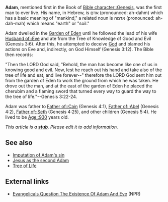 **Adam**, mentioned first in the Book of
[Bible character::Genesis](http://www.theopedia.com/index.php?title=Bible_character::Genesis&action=edit&redlink=1 "Bible character::Genesis (page does not exist)"),
was the first man to ever live. His name, in Hebrew, is אדם
(pronounced: ah-dahm) which has a basic meaning of "mankind," a
related noun is אדמה (pronounced: ah-dah-mah) which means "earth"
or "soil."

Adam dwelled in the
[Garden of Eden](Garden_of_Eden "Garden of Eden") until he followed
the lead of his wife
[Husband of::Eve](http://www.theopedia.com/index.php?title=Husband_of::Eve&action=edit&redlink=1 "Husband of::Eve (page does not exist)")
and ate from the Tree of Knowledge of Good and Evil (Genesis 3:6).
After this, he attempted to deceive [God](God "God") and blamed his
actions on Eve and, indirectly, on God Himself (Genesis 3:12). The
Bible then records:

"Then the LORD God said, "Behold, the man has become like one of us
in knowing good and evil. Now, lest he reach out his hand and take
also of the tree of life and eat, and live forever--" therefore the
LORD God sent him out from the garden of Eden to work the ground
from which he was taken. He drove out the man, and at the east of
the garden of Eden he placed the cherubim and a flaming sword that
turned every way to guard the way to the tree of life."--Genesis
3:22-24.
  
Adam was father to
[Father of::Cain](http://www.theopedia.com/index.php?title=Father_of::Cain&action=edit&redlink=1 "Father of::Cain (page does not exist)")
(Genesis 4:1),
[Father of::Abel](http://www.theopedia.com/index.php?title=Father_of::Abel&action=edit&redlink=1 "Father of::Abel (page does not exist)")
(Genesis 4:2),
[Father of::Seth](http://www.theopedia.com/index.php?title=Father_of::Seth&action=edit&redlink=1 "Father of::Seth (page does not exist)")
(Genesis 4:25), and other children (Genesis 5:4). He lived to be
[Age::930](http://www.theopedia.com/index.php?title=Age::930&action=edit&redlink=1 "Age::930 (page does not exist)")
years old.

*This article is a **[stub](http://www.theopedia.com/Category:Theopedia_stubs "Category:Theopedia stubs")**. Please edit it to add information.*
## See also

-   [Imputation of Adam's sin](Imputation_of_Adam's_sin "Imputation of Adam's sin")
-   [Jesus as the second Adam](Jesus_as_the_second_Adam "Jesus as the second Adam")
-   [Tree of Life](Tree_of_Life "Tree of Life")



## External links

-   [Evangelicals Question The Existence Of Adam And Eve](http://www.npr.org/2011/08/09/138957812/evangelicals-question-the-existence-of-adam-and-eve?sc=tw&cc=share)
    (NPR)



